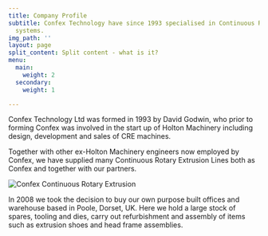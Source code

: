 ```yaml
---
title: Company Profile
subtitle: Confex Technology have since 1993 specialised in Continuous Rotary Extrusion
  systems.
img_path: ''
layout: page
split_content: Split content - what is it?
menu:
  main:
    weight: 2
  secondary:
    weight: 1

---
```

Confex Technology Ltd was formed in 1993 by David Godwin, who prior to forming Confex was involved in the start up of Holton Machinery including design, development and sales of CRE machines.

Together with other ex-Holton Machinery engineers now employed by Confex, we have supplied many Continuous Rotary Extrusion Lines both as Confex and together with our partners.

![Confex Continuous Rotary Extrusion](http://www.confexuk.com/images/confex-company.jpg)

In 2008 we took the decision to buy our own purpose built offices and warehouse based in Poole, Dorset, UK. Here we hold a large stock of spares, tooling and dies, carry out refurbishment and assembly of items such as extrusion shoes and head frame assemblies.